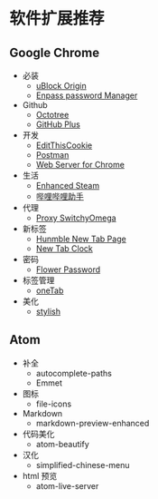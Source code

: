 # 软件扩展推荐

## Google Chrome

- 必装
  - [uBlock Origin](https://chrome.google.com/webstore/detail/ublock-origin/cjpalhdlnbpafiamejdnhcphjbkeiagm?hl=zh-CN)
  - [Enpass password Manager](https://chrome.google.com/webstore/detail/kmcfomidfpdkfieipokbalgegidffkal?utm_source=chrome-app-launcher-info-dialog)
- Github
  - [Octotree](https://chrome.google.com/webstore/detail/octotree/bkhaagjahfmjljalopjnoealnfndnagc?utm_source=chrome-app-launcher-info-dialog)
  - [GitHub Plus](https://chrome.google.com/webstore/detail/github-plus/anlikcnbgdeidpacdbdljnabclhahhmd?hl=zh-CN)
- 开发
  - [EditThisCookie](https://chrome.google.com/webstore/detail/editthiscookie/fngmhnnpilhplaeedifhccceomclgfbg?utm_source=chrome-app-launcher-info-dialog)
  - [Postman](https://chrome.google.com/webstore/detail/postman/fhbjgbiflinjbdggehcddcbncdddomop?hl=zh-CN)
  - [Web Server for Chrome](https://chrome.google.com/webstore/detail/web-server-for-chrome/ofhbbkphhbklhfoeikjpcbhemlocgigb?utm_source=chrome-app-launcher-info-dialog)
- 生活
  - [Enhanced Steam](https://chrome.google.com/webstore/detail/enhanced-steam/okadibdjfemgnhjiembecghcbfknbfhg?utm_source=chrome-app-launcher-info-dialog)
  - [哔哩哔哩助手](https://chrome.google.com/webstore/detail/%E5%93%94%E5%93%A9%E5%93%94%E5%93%A9%E5%8A%A9%E6%89%8B%EF%BC%9Abilibilicom-%E7%BB%BC%E5%90%88%E8%BE%85%E5%8A%A9%E6%89%A9%E5%B1%95/kpbnombpnpcffllnianjibmpadjolanh?utm_source=chrome-app-launcher-info-dialog)
- 代理
  - [Proxy SwitchyOmega](https://chrome.google.com/webstore/detail/proxy-switchyomega/padekgcemlokbadohgkifijomclgjgif?hl=zh-CN)
- 新标签
  - [Hunmble New Tab Page](https://chrome.google.com/webstore/detail/humble-new-tab-page/mfgdmpfihlmdekaclngibpjhdebndhdj?utm_source=chrome-app-launcher-info-dialog)
  - [New Tab Clock](https://chrome.google.com/webstore/detail/new-tab-clock/ljpapphpgkmigobbbakmnfoohclifanm?hl=zh-CN)
- 密码
  - [Flower Password](http://flowerpassword.com/)
- 标签管理
  - [oneTab](https://chrome.google.com/webstore/detail/onetab/chphlpgkkbolifaimnlloiipkdnihall?utm_source=chrome-app-launcher-info-dialog)
- 美化
  - [stylish](https://chrome.google.com/webstore/detail/stylish-custom-themes-for/fjnbnpbmkenffdnngjfgmeleoegfcffe?utm_source=chrome-app-launcher-info-dialog)



## Atom

- 补全
  - autocomplete-paths
  - Emmet
- 图标
  - file-icons
- Markdown
  - markdown-preview-enhanced
- 代码美化
  - atom-beautify
- 汉化
  - simplified-chinese-menu
- html 预览
  - atom-live-server
